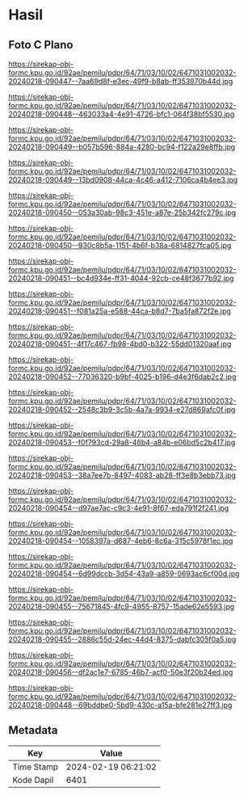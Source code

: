 # Hasil

## Foto C Plano

https://sirekap-obj-formc.kpu.go.id/92ae/pemilu/pdpr/64/71/03/10/02/6471031002032-20240218-090447--7aa69d8f-e3ec-49f9-b8ab-ff353970b44d.jpg

https://sirekap-obj-formc.kpu.go.id/92ae/pemilu/pdpr/64/71/03/10/02/6471031002032-20240218-090448--463033a4-4e91-4726-bfc1-064f38bf5530.jpg

https://sirekap-obj-formc.kpu.go.id/92ae/pemilu/pdpr/64/71/03/10/02/6471031002032-20240218-090449--b057b596-884a-4280-bc94-f122a29e8ffb.jpg

https://sirekap-obj-formc.kpu.go.id/92ae/pemilu/pdpr/64/71/03/10/02/6471031002032-20240218-090449--13bd0908-44ca-4c46-a412-7106ca4b4ee3.jpg

https://sirekap-obj-formc.kpu.go.id/92ae/pemilu/pdpr/64/71/03/10/02/6471031002032-20240218-090450--053a30ab-98c3-451e-a87e-25b342fc279c.jpg

https://sirekap-obj-formc.kpu.go.id/92ae/pemilu/pdpr/64/71/03/10/02/6471031002032-20240218-090450--930c8b5a-1151-4b6f-b38a-6814827fca05.jpg

https://sirekap-obj-formc.kpu.go.id/92ae/pemilu/pdpr/64/71/03/10/02/6471031002032-20240218-090451--bc4d934e-ff31-4044-92cb-ce48f3677b92.jpg

https://sirekap-obj-formc.kpu.go.id/92ae/pemilu/pdpr/64/71/03/10/02/6471031002032-20240218-090451--f081a25a-e588-44ca-b8d7-7ba5fa872f2e.jpg

https://sirekap-obj-formc.kpu.go.id/92ae/pemilu/pdpr/64/71/03/10/02/6471031002032-20240218-090451--4f17c467-fb98-4bd0-b322-55dd01320aaf.jpg

https://sirekap-obj-formc.kpu.go.id/92ae/pemilu/pdpr/64/71/03/10/02/6471031002032-20240218-090452--77036320-b9bf-4025-b196-d4e3f6dab2c2.jpg

https://sirekap-obj-formc.kpu.go.id/92ae/pemilu/pdpr/64/71/03/10/02/6471031002032-20240218-090452--2548c3b9-3c5b-4a7a-9934-e27d869afc0f.jpg

https://sirekap-obj-formc.kpu.go.id/92ae/pemilu/pdpr/64/71/03/10/02/6471031002032-20240218-090453--f0f793cd-29a8-46b4-a84b-e06bd5c2b417.jpg

https://sirekap-obj-formc.kpu.go.id/92ae/pemilu/pdpr/64/71/03/10/02/6471031002032-20240218-090453--38a7ee7b-8497-4083-ab28-ff3e8b3ebb73.jpg

https://sirekap-obj-formc.kpu.go.id/92ae/pemilu/pdpr/64/71/03/10/02/6471031002032-20240218-090454--d97ae7ac-c9c3-4e91-8f67-eda791f2f241.jpg

https://sirekap-obj-formc.kpu.go.id/92ae/pemilu/pdpr/64/71/03/10/02/6471031002032-20240218-090454--1058397a-d687-4eb6-8c6a-315c5978f1ec.jpg

https://sirekap-obj-formc.kpu.go.id/92ae/pemilu/pdpr/64/71/03/10/02/6471031002032-20240218-090454--6d99dccb-3d54-43a9-a859-0693ac6cf00d.jpg

https://sirekap-obj-formc.kpu.go.id/92ae/pemilu/pdpr/64/71/03/10/02/6471031002032-20240218-090455--75671845-4fc9-4955-8757-15ade62e5593.jpg

https://sirekap-obj-formc.kpu.go.id/92ae/pemilu/pdpr/64/71/03/10/02/6471031002032-20240218-090455--2886c55d-24ec-44d4-8375-dabfc305f0a5.jpg

https://sirekap-obj-formc.kpu.go.id/92ae/pemilu/pdpr/64/71/03/10/02/6471031002032-20240218-090456--df2ac1e7-6785-46b7-acf0-50e3f20b24ed.jpg

https://sirekap-obj-formc.kpu.go.id/92ae/pemilu/pdpr/64/71/03/10/02/6471031002032-20240218-090448--69bddbe0-5bd9-430c-a15a-bfe281e27ff3.jpg


## Metadata

| Key        | Value               |
| ---------- | ------------------- |
| Time Stamp | 2024-02-19 06:21:02 |
| Kode Dapil | 6401                |



